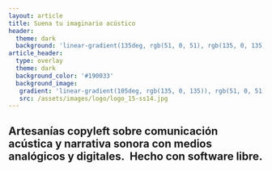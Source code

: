 ```yaml
---
layout: article
title: Suena tu imaginario acústico
header:
  theme: dark
  background: 'linear-gradient(135deg, rgb(51, 0, 51), rgb(135, 0, 135))'
article_header:
  type: overlay
  theme: dark
  background_color: '#190033'
  background_image:
   gradient: 'linear-gradient(105deg, rgb(135, 0, 135)), rgb(51, 0, 51))' 
   src: /assets/images/logo/logo_15-ss14.jpg
---
```


<div class="hero hero--center">
  <div class="hero__content">
    <i class="fa-duotone fa-galaxy"></i> <h2>Artesanías copyleft sobre comunicación acústica y narrativa sonora con medios analógicos y digitales.&nbsp; <i class="fa-light fa-solar-system"></i> Hecho con software libre.</h2>
  </div>
</div>
